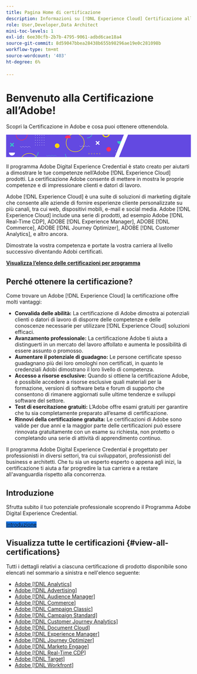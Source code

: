 ```yaml
---
title: Pagina Home di certificazione
description: Informazioni su [!DNL Experience Cloud] Certificazione all'Adobe. Scopri cosa vuol dire ottenere una certificazione.
role: User,Developer,Data Architect
mini-toc-levels: 1
exl-id: 6ee30cfb-2b7b-4795-9061-adbd6cae18a4
source-git-commit: 8d59047bbea28438b655b98296ae19e0c281098b
workflow-type: tm+mt
source-wordcount: '403'
ht-degree: 6%

---
```


# Benvenuto alla Certificazione all’Adobe!

Scopri la Certificazione in Adobe e cosa puoi ottenere ottenendola.

![Banner](/help/certifications/assets/home_banner_smallwide.png)

Il programma Adobe Digital Experience Credential è stato creato per aiutarti a dimostrare le tue competenze nell’Adobe [!DNL Experience Cloud] prodotti. La certificazione Adobe consente di mettere in mostra le proprie competenze e di impressionare clienti e datori di lavoro.

Adobe [!DNL Experience Cloud] è una suite di soluzioni di marketing digitale che consente alle aziende di fornire esperienze cliente personalizzate su più canali, tra cui web, dispositivi mobili, e-mail e social media. Adobe [!DNL Experience Cloud] include una serie di prodotti, ad esempio Adobe [!DNL Real-Time CDP], ADOBE [!DNL Experience Manager], ADOBE [!DNL Commerce], ADOBE [!DNL Journey Optimizer], ADOBE [!DNL Customer Analytics], e altro ancora.

Dimostrate la vostra competenza e portate la vostra carriera al livello successivo diventando Adobi certificati.

[**Visualizza l’elenco delle certificazioni per programma**](#view-all-certifications)

## Perché ottenere la certificazione?

Come trovare un Adobe [!DNL Experience Cloud] la certificazione offre molti vantaggi:

* **Convalida delle abilità:** La certificazione di Adobe dimostra ai potenziali clienti o datori di lavoro di disporre delle competenze e delle conoscenze necessarie per utilizzare [!DNL Experience Cloud] soluzioni efficaci.
* **Avanzamento professionale:** La certificazione Adobe ti aiuta a distinguerti in un mercato del lavoro affollato e aumenta le possibilità di essere assunto o promosso.
* **Aumentare il potenziale di guadagno:** Le persone certificate spesso guadagnano più dei loro omologhi non certificati, in quanto le credenziali Adobi dimostrano il loro livello di competenza.
* **Accesso a risorse esclusive:** Quando si ottiene la certificazione Adobe, è possibile accedere a risorse esclusive quali materiali per la formazione, versioni di software beta e forum di supporto che consentono di rimanere aggiornati sulle ultime tendenze e sviluppi software del settore.
* **Test di esercitazione gratuiti:** L’Adobe offre esami gratuiti per garantire che tu sia completamente preparato all’esame di certificazione.
* **Rinnovi della certificazione gratuita:** Le certificazioni di Adobe sono valide per due anni e la maggior parte delle certificazioni può essere rinnovata gratuitamente con un esame su richiesta, non protetto o completando una serie di attività di apprendimento continuo.

Il programma Adobe Digital Experience Credential è progettato per professionisti in diversi settori, tra cui sviluppatori, professionisti del business e architetti. Che tu sia un esperto esperto o appena agli inizi, la certificazione ti aiuta a far progredire la tua carriera e a restare all&#39;avanguardia rispetto alla concorrenza.

## Introduzione

Sfrutta subito il tuo potenziale professionale scoprendo il Programma Adobe Digital Experience Credential.

<a href="https://experienceleague.adobe.com/docs/certification/certification/getting-started.html" target="_blank" class="spectrum-Button spectrum-Button--fill spectrum-Button--accent spectrum-Button--sizeM is-margin-bottom-big-big at-element-click-tracking" style="background-color:#1473E6"><span class="spectrum-Button-label has-no-wrap">Introduzione</span></a>

## Visualizza tutte le certificazioni {#view-all-certifications}

Tutti i dettagli relativi a ciascuna certificazione di prodotto disponibile sono elencati nel sommario a sinistra e nell&#39;elenco seguente:

* [Adobe [!DNL Analytics]](/help/certifications/aa/aa-overview.md)
* [Adobe [!DNL Advertising]](/help/certifications/aac/aac-overview.md)
* [Adobe [!DNL Audience Manager]](/help/certifications/aam/aam-overview.md)
* [Adobe [!DNL Commerce]](/help/certifications/ac/ac-overview.md)
* [Adobe [!DNL Campaign Classic]](/help/certifications/acc/acc-overview.md)
* [Adobe [!DNL Campaign Standard]](/help/certifications/acs/acs-overview.md)
* [Adobe [!DNL Customer Journey Analytics]](/help/certifications/acja/acja-overview.md)
* [Adobe [!DNL Document Cloud]](/help/certifications/adc/adc-overview.md)
* [Adobe [!DNL Experience Manager]](/help/certifications/aem/aem-overview.md)
* [Adobe [!DNL Journey Optimizer]](/help/certifications/ajo/ajo-overview.md)
* [Adobe [!DNL Marketo Engage]](/help/certifications/ame/ame-overview.md)
* [Adobe [!DNL Real-Time CDP]](/help/certifications/rtcdp/rtcdp-overview.md)
* [Adobe [!DNL Target]](/help/certifications/at/at-overview.md)
* [Adobe [!DNL Workfront]](/help/certifications/aw/aw-overview.md)
